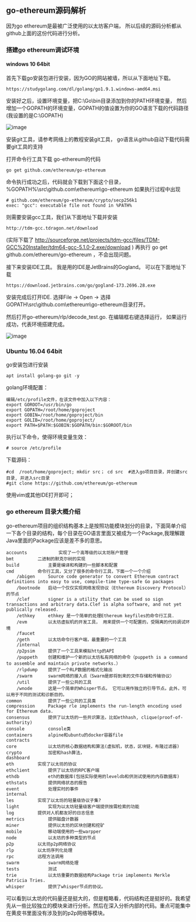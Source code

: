 
##  go-ethereum源码解析
因为go ethereum是最被广泛使用的以太坊客户端， 所以后续的源码分析都从github上面的这份代码进行分析。 

### 搭建go ethereum调试环境

#### windows 10 64bit
首先下载go安装包进行安装，因为GO的网站被墙，所以从下面地址下载。

	https://studygolang.com/dl/golang/go1.9.1.windows-amd64.msi

安装好之后，设置环境变量，把C:\Go\bin目录添加到你的PATH环境变量， 然后增加一个GOPATH的环境变量，GOPATH的值设置为你的GO语言下载的代码路径(我设置的是C:\GOPATH)

![image](https://raw.githubusercontent.com/wugang33/go-ethereum-code-analysis/master/picture/go_env_1.png)

安装git工具，请参考网络上的教程安装git工具， go语言从github自动下载代码需要git工具的支持

打开命令行工具下载 go-ethereum的代码
	
	go get github.com/ethereum/go-ethereum

命令执行成功之后，代码就会下载到下面这个目录，%GOPATH%\src\github.com\ethereum\go-ethereum
如果执行过程中出现

	# github.com/ethereum/go-ethereum/crypto/secp256k1
	exec: "gcc": executable file not found in %PATH%

则需要安装gcc工具，我们从下面地址下载并安装

	http://tdm-gcc.tdragon.net/download
(实际下载了 http://sourceforge.net/projects/tdm-gcc/files/TDM-GCC%20Installer/tdm64-gcc-5.1.0-2.exe/download )
再执行 go get github.com/ethereum/go-ethereum ，不会出现问题。

接下来安装IDE工具。 我是用的IDE是JetBrains的Gogland。 可以在下面地址下载

	https://download.jetbrains.com/go/gogland-173.2696.28.exe

安装完成后打开IDE. 选择File -> Open -> 选择GOPATH\src\github.com\ethereum\go-ethereum目录打开。

然后打开go-ethereum/rlp/decode_test.go. 在编辑框右键选择运行， 如果运行成功，代表环境搭建完成。

![image](https://raw.githubusercontent.com/wugang33/go-ethereum-code-analysis/master/picture/go_env_2.png)

### Ubuntu 16.04 64bit
 
go安装包进行安装

	apt install golang-go git -y

golang环境配置：

	编辑/etc/profile文件，在该文件中加入以下内容：
	export GOROOT=/usr/bin/go  
	export GOPATH=/root/home/goproject
	export GOBIN=/root/home/goproject/bin
	export GOLIB=/root/home/goproject/
	export PATH=$PATH:$GOBIN:$GOPATH/bin:$GOROOT/bin
执行以下命令，使得环境变量生效：<br/>
	
	# source /etc/profile

下载源码：
	
	#cd  /root/home/goproject; mkdir src； cd src  #进入go项目目录，并创建src目录, 并进入src目录
	#git clone https://github.com/ethereum/go-ethereum

使用vim或其他IDE打开即可；


### go ethereum 目录大概介绍
go-ethereum项目的组织结构基本上是按照功能模块划分的目录，下面简单介绍一下各个目录的结构，每个目录在GO语言里面又被成为一个Package,我理解跟Java里面的Package应该是差不多的意思。


	accounts        	实现了一个高等级的以太坊账户管理
	bmt			二进制的默克尔树的实现
	build			主要是编译和构建的一些脚本和配置
	cmd			命令行工具，又分了很多的命令行工具，下面一个一个介绍
		/abigen		Source code generator to convert Ethereum contract definitions into easy to use, compile-time type-safe Go packages
		/bootnode	启动一个仅仅实现网络发现协议（Ethereum Discovery Protocol）的节点
		/clef		signer is a utility that can be used so sign transactions and arbitrary data.Clef is alpha software, and not yet publically released. 
		/ethkey		ethkey 是一个简单的处理Ethereum keyfiles的命令行工具.
		/evm		以太坊虚拟机的开发工具， 用来提供一个可配置的，受隔离的代码调试环境
		/faucet		
		/geth		以太坊命令行客户端，最重要的一个工具
		/internal
		/p2psim		提供了一个工具来模拟http的API
		/puppeth	创建和维护一个新的以太坊私有网络的命令（puppeth is a command to assemble and maintain private networks.）
		/rlpdump 	提供了一个RLP数据的格式化输出
		/swarm		swarm网络的接入点（Swarm是即将到来的文件存储和传输协议）
		/util		提供了一些公共的工具
		/wnode		这是一个简单的Whisper节点。 它可以用作独立的引导节点。此外，可以用于不同的测试和诊断目的。
	common			提供了一些公共的工具类
	compression		Package rle implements the run-length encoding used for Ethereum data.
	consensus		提供了以太坊的一些共识算法，比如ethhash, clique(proof-of-authority)
	console			console类
	containers		alpine和ubuntu的docker容器file
	contracts	
	core			以太坊的核心数据结构和算法(虚拟机，状态，区块链，布隆过滤器)
	crypto			加密和hash算法，
	dashboard
	eth			实现了以太坊的协议
	ethclient		提供了以太坊的RPC客户端
	ethdb			eth的数据库(包括实际使用的leveldb和供测试使用的内存数据库)
	ethstats		提供网络状态的报告
	event			处理实时的事件
	internal
	les			实现了以太坊的轻量级协议子集?
	light			实现为以太坊轻量级客户端提供按需检索的功能
	log			提供对人机都友好的日志信息
	metrics			提供磁盘计数器
	miner			提供以太坊的区块创建和挖矿
	mobile			移动端使用的一些warpper
	node			以太坊的多种类型的节点
	p2p			以太坊p2p网络协议
	rlp			以太坊序列化处理
	rpc			远程方法调用
	swarm			swarm网络处理
	tests			测试
	trie			以太坊重要的数据结构Package trie implements Merkle Patricia Tries.
	whisper			提供了whisper节点的协议。

可以看到以太坊的代码量还是挺大的，但是粗略看，代码结构还是挺好的。我希望先从一些比较独立的模块来进行分析。然后在深入分析内部的代码。重点可能集中在黄皮书里面没有涉及到的p2p网络等模块。
